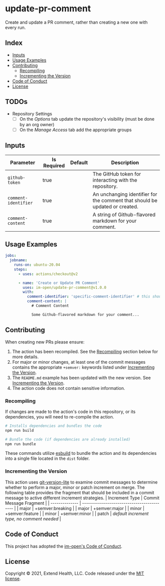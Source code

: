 # update-pr-comment

Create and update a PR comment, rather than creating a new one with every run.

## Index

- [Inputs](#inputs)
- [Usage Examples](#usage-examples)
- [Contributing](#contributing)
  - [Recompiling](#recompiling)
  - [Incrementing the Version](#incrementing-the-version)
- [Code of Conduct](#code-of-conduct)
- [License](#license)

## TODOs

- Repository Settings
  - [ ] On the _Options_ tab update the repository's visibility (must be done by an org owner)
  - [ ] On the _Manage Access_ tab add the appropriate groups

## Inputs

| Parameter            | Is Required | Default | Description                                                                 |
| -------------------- | ----------- | ------- | --------------------------------------------------------------------------- |
| `github-token`       | true        |         | The GitHub token for interacting with the repository.                       |
| `comment-identifier` | true        |         | An unchanging identifier for the comment that should be updated or created. |
| `comment-content`    | true        |         | A string of Github-flavored markdown for your comment.                      |

## Usage Examples

```yml
jobs:
  jobname:
    runs-on: ubuntu-20.04
    steps:
      - uses: actions/checkout@v2

      - name: 'Create or Update PR Comment'
        uses: im-open/update-pr-comment@v1.0.0
        with:
          comment-identifier: 'specific-comment-identifier' # this should not change
          comment-content: |
            # Comment Content

            Some Github-flavored markdown for your comment...
```

## Contributing

When creating new PRs please ensure:

1. The action has been recompiled. See the [Recompiling](#recompiling) section below for more details.
2. For major or minor changes, at least one of the commit messages contains the appropriate `+semver:` keywords listed under [Incrementing the Version](#incrementing-the-version).
3. The `README.md` example has been updated with the new version. See [Incrementing the Version](#incrementing-the-version).
4. The action code does not contain sensitive information.

### Recompiling

If changes are made to the action's code in this repository, or its dependencies, you will need to re-compile the action.

```sh
# Installs dependencies and bundles the code
npm run build

# Bundle the code (if dependencies are already installed)
npm run bundle
```

These commands utilize [esbuild](https://esbuild.github.io/getting-started/#bundling-for-node) to bundle the action and
its dependencies into a single file located in the `dist` folder.

### Incrementing the Version

This action uses [git-version-lite] to examine commit messages to determine whether to perform a major, minor or patch increment on merge. The following table provides the fragment that should be included in a commit message to active different increment strategies.
| Increment Type | Commit Message Fragment |
| -------------- | ------------------------------------------- |
| major | +semver:breaking |
| major | +semver:major |
| minor | +semver:feature |
| minor | +semver:minor |
| patch | _default increment type, no comment needed_ |

## Code of Conduct

This project has adopted the [im-open's Code of Conduct](https://github.com/im-open/.github/blob/master/CODE_OF_CONDUCT.md).

## License

Copyright &copy; 2021, Extend Health, LLC. Code released under the [MIT license](LICENSE).

[git-version-lite]: https://github.com/im-open/git-version-lite
